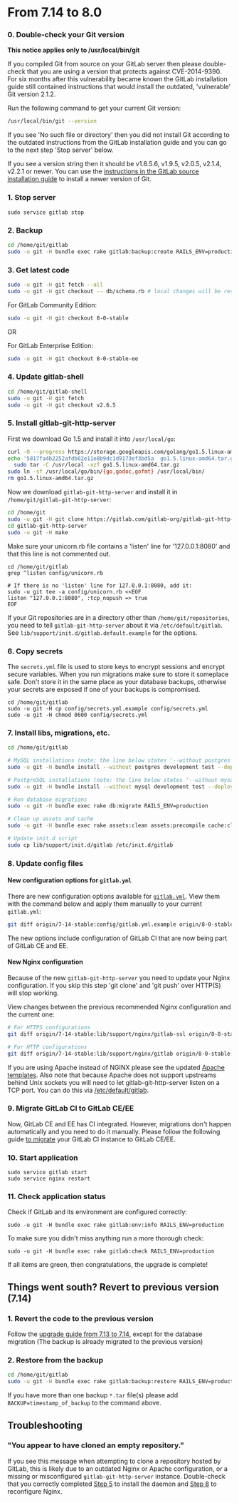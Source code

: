 # From 7.14 to 8.0

### 0. Double-check your Git version

**This notice applies only to /usr/local/bin/git**

If you compiled Git from source on your GitLab server then please double-check
that you are using a version that protects against CVE-2014-9390. For six
months after this vulnerability became known the GitLab installation guide
still contained instructions that would install the outdated, 'vulnerable' Git
version 2.1.2.

Run the following command to get your current Git version:

```sh
/usr/local/bin/git --version
```

If you see 'No such file or directory' then you did not install Git according
to the outdated instructions from the GitLab installation guide and you can go
to the next step 'Stop server' below.

If you see a version string then it should be v1.8.5.6, v1.9.5, v2.0.5, v2.1.4,
v2.2.1 or newer. You can use the [instructions in the GitLab source
installation
guide](https://gitlab.com/gitlab-org/gitlab-ce/blob/master/doc/install/installation.md#1-packages-dependencies)
to install a newer version of Git.

### 1. Stop server

    sudo service gitlab stop

### 2. Backup

```bash
cd /home/git/gitlab
sudo -u git -H bundle exec rake gitlab:backup:create RAILS_ENV=production
```

### 3. Get latest code

```bash
sudo -u git -H git fetch --all
sudo -u git -H git checkout -- db/schema.rb # local changes will be restored automatically
```

For GitLab Community Edition:

```bash
sudo -u git -H git checkout 8-0-stable
```

OR

For GitLab Enterprise Edition:

```bash
sudo -u git -H git checkout 8-0-stable-ee
```

### 4. Update gitlab-shell

```bash
cd /home/git/gitlab-shell
sudo -u git -H git fetch
sudo -u git -H git checkout v2.6.5
```

### 5. Install gitlab-git-http-server

First we download Go 1.5 and install it into `/usr/local/go`:

```bash
curl -O --progress https://storage.googleapis.com/golang/go1.5.linux-amd64.tar.gz
echo '5817fa4b2252afdb02e11e8b9dc1d9173ef3bd5a  go1.5.linux-amd64.tar.gz' | shasum -c - && \
  sudo tar -C /usr/local -xzf go1.5.linux-amd64.tar.gz
sudo ln -sf /usr/local/go/bin/{go,godoc,gofmt} /usr/local/bin/
rm go1.5.linux-amd64.tar.gz
```

Now we download `gitlab-git-http-server` and install it in `/home/git/gitlab-git-http-server`:

```bash
cd /home/git
sudo -u git -H git clone https://gitlab.com/gitlab-org/gitlab-git-http-server.git
cd gitlab-git-http-server
sudo -u git -H make
```

Make sure your unicorn.rb file contains a 'listen' line for
'127.0.0.1:8080' and that this line is not commented out.

```
cd /home/git/gitlab
grep ^listen config/unicorn.rb

# If there is no 'listen' line for 127.0.0.1:8080, add it:
sudo -u git tee -a config/unicorn.rb <<EOF
listen "127.0.0.1:8080", :tcp_nopush => true
EOF
```

If your Git repositories are in a directory other than `/home/git/repositories`,
you need to tell `gitlab-git-http-server` about it via `/etc/default/gitlab`.
See `lib/support/init.d/gitlab.default.example` for the options.

### 6. Copy secrets

The `secrets.yml` file is used to store keys to encrypt sessions and encrypt secure variables.
When you run migrations make sure to store it someplace safe.
Don't store it in the same place as your database backups,
otherwise your secrets are exposed if one of your backups is compromised.

```
cd /home/git/gitlab
sudo -u git -H cp config/secrets.yml.example config/secrets.yml
sudo -u git -H chmod 0600 config/secrets.yml
```

### 7. Install libs, migrations, etc.

```bash
cd /home/git/gitlab

# MySQL installations (note: the line below states '--without postgres')
sudo -u git -H bundle install --without postgres development test --deployment

# PostgreSQL installations (note: the line below states '--without mysql')
sudo -u git -H bundle install --without mysql development test --deployment

# Run database migrations
sudo -u git -H bundle exec rake db:migrate RAILS_ENV=production

# Clean up assets and cache
sudo -u git -H bundle exec rake assets:clean assets:precompile cache:clear RAILS_ENV=production

# Update init.d script
sudo cp lib/support/init.d/gitlab /etc/init.d/gitlab
```

### 8. Update config files

#### New configuration options for `gitlab.yml`

There are new configuration options available for [`gitlab.yml`](config/gitlab.yml.example). View them with the command below and apply them manually to your current `gitlab.yml`:

```sh
git diff origin/7-14-stable:config/gitlab.yml.example origin/8-0-stable:config/gitlab.yml.example
```

The new options include configuration of GitLab CI that are now being part of GitLab CE and EE.

#### New Nginx configuration

Because of the new `gitlab-git-http-server` you need to update your Nginx
configuration.  If you skip this step 'git clone' and 'git push' over HTTP(S)
will stop working.

View changes between the previous recommended Nginx configuration and the
current one:

```sh
# For HTTPS configurations
git diff origin/7-14-stable:lib/support/nginx/gitlab-ssl origin/8-0-stable:lib/support/nginx/gitlab-ssl

# For HTTP configurations
git diff origin/7-14-stable:lib/support/nginx/gitlab origin/8-0-stable:lib/support/nginx/gitlab
```

If you are using Apache instead of NGINX please see the updated [Apache templates](https://gitlab.com/gitlab-org/gitlab-recipes/tree/master/web-server/apache).
Also note that because Apache does not support upstreams behind Unix sockets you will need to let gitlab-git-http-server listen on a TCP port. You can do this via [/etc/default/gitlab](https://gitlab.com/gitlab-org/gitlab-ce/blob/8-0-stable/lib/support/init.d/gitlab.default.example#L34).

### 9. Migrate GitLab CI to GitLab CE/EE

Now, GitLab CE and EE has CI integrated. However, migrations don't happen automatically and you need to do it manually.
Please follow the following guide [to migrate](../migrate_ci_to_ce/README.md) your GitLab CI instance to GitLab CE/EE.

### 10. Start application

    sudo service gitlab start
    sudo service nginx restart

### 11. Check application status

Check if GitLab and its environment are configured correctly:

    sudo -u git -H bundle exec rake gitlab:env:info RAILS_ENV=production

To make sure you didn't miss anything run a more thorough check:

    sudo -u git -H bundle exec rake gitlab:check RAILS_ENV=production

If all items are green, then congratulations, the upgrade is complete!

## Things went south? Revert to previous version (7.14)

### 1. Revert the code to the previous version

Follow the [upgrade guide from 7.13 to 7.14](7.13-to-7.14.md), except for the database migration
(The backup is already migrated to the previous version)

### 2. Restore from the backup

```bash
cd /home/git/gitlab
sudo -u git -H bundle exec rake gitlab:backup:restore RAILS_ENV=production
```

If you have more than one backup `*.tar` file(s) please add `BACKUP=timestamp_of_backup` to the command above.

## Troubleshooting

### "You appear to have cloned an empty repository."

If you see this message when attempting to clone a repository hosted by GitLab,
this is likely due to an outdated Nginx or Apache configuration, or a missing or
misconfigured `gitlab-git-http-server` instance. Double-check that you correctly
completed [Step 5](#5-install-gitlab-git-http-server) to install the daemon and
[Step 8](#new-nginx-configuration) to reconfigure Nginx.
